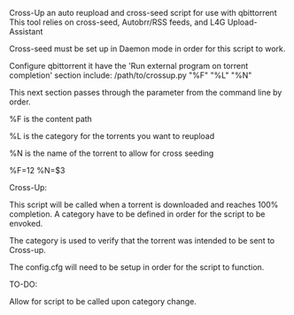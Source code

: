 Cross-Up an auto reupload and cross-seed script for use with qbittorrent
This tool relies on cross-seed, Autobrr/RSS feeds, and L4G Upload-Assistant


Cross-seed must be set up in Daemon mode in order for this script to work.

Configure qbittorrent it have the 'Run external program on torrent completion' section include:
/path/to/crossup.py "%F" "%L" "%N"

This next section passes through the parameter from the command line by order.

%F is the content path
 
%L is the category for the torrents you want to reupload
 
%N is the name of the torrent to allow for cross seeding

%F=$1
%L=$2
%N=$3

Cross-Up:

This script will be called when a torrent is downloaded and reaches 100% completion.
A category have to be defined in order for the script to be envoked.

The category is used to verify that the torrent was intended to be sent to Cross-up.

The config.cfg will need to be setup in order for the script to function.

TO-DO:

Allow for script to be called upon category change.
